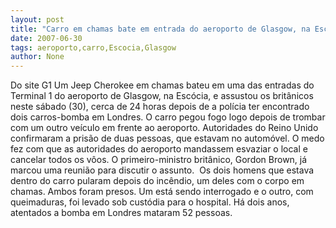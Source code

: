 ```yaml
---
layout: post
title: "Carro em chamas bate em entrada do aeroporto de Glasgow, na Escócia"
date: 2007-06-30
tags: aeroporto,carro,Escocia,Glasgow
author: None
---
```

Do site G1
Um Jeep Cherokee em chamas bateu em uma das entradas do Terminal 1 do aeroporto de Glasgow, na Esc&oacute;cia, e assustou os brit&acirc;nicos neste s&aacute;bado (30), cerca de 24 horas depois de a pol&iacute;cia ter encontrado dois carros-bomba em Londres. O carro pegou fogo logo depois de trombar com um outro ve&iacute;culo em frente ao aeroporto.
Autoridades do Reino Unido confirmaram a pris&atilde;o de duas pessoas, que estavam no autom&oacute;vel.&nbsp;O medo fez com que as autoridades do aeroporto mandassem esvaziar o local e cancelar todos os v&ocirc;os.&nbsp;O&nbsp;primeiro-ministro brit&acirc;nico, Gordon Brown, j&aacute; marcou uma reuni&atilde;o para discutir o assunto.&nbsp;
Os dois homens que estava dentro do carro pularam depois do inc&ecirc;ndio, um deles&nbsp;com o corpo em chamas.&nbsp;Ambos foram presos. Um est&aacute; sendo interrogado e o outro, com queimaduras, foi levado sob cust&oacute;dia para o hospital.&nbsp;H&aacute; dois anos, atentados a bomba em Londres mataram 52 pessoas. 